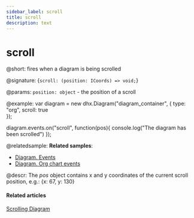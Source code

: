 ```yaml
---
sidebar_label: scroll
title: scroll
description: text
---
```


# scroll

@short: fires when a diagram is being scrolled

@signature: {`scroll: (position: ICoords) => void;`}

@params:
`position: object` - the position of a scroll

@example:
var diagram = new dhx.Diagram("diagram_container", { 
	type: "org", 
    scroll: true 		
});

diagram.events.on("scroll", function(pos){
	console.log("The diagram has been scrolled")
});

@relatedsample:
**Related samples**:
- [Diagram. Events](https://snippet.dhtmlx.com/7h2hgb3g)
- [Diagram. Org chart events](https://snippet.dhtmlx.com/l38pct7c)

@descr:
The *pos* object contains x and y coordinates of the current scroll position, e.g.: {x: 67, y: 130}

#### Related articles

[Scrolling Diagram](../../../guides/scrolling_diagram/)
